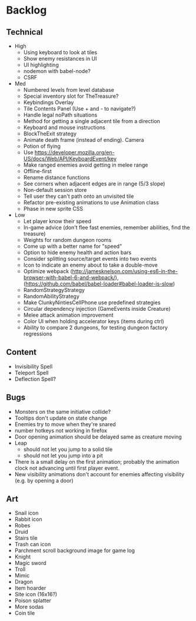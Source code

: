 # Backlog
## Technical
- High
  - Using keyboard to look at tiles
  - Show enemy resistances in UI
  - UI highlighting
  - nodemon with babel-node?
  - CSRF
- Med
  - Numbered levels from level database
  - Special inventory slot for TheTreasure?
  - Keybindings Overlay
  - Tile Contents Panel (Use + and - to navigate?)
  - Handle legal noPath situations
  - Method for getting a single adjacent tile from a direction
  - Keyboard and mouse instructions
  - BlockTheExit strategy
  - Animate death frame (instead of ending). Camera
  - Potion of flying
  - Use https://developer.mozilla.org/en-US/docs/Web/API/KeyboardEvent/key
  - Make ranged enemies avoid getting in melee range
  - Offline-first
  - Rename distance functions
  - See corners when adjacent edges are in range (5/3 slope)
  - Non-default session store
  - Tell user they can't path onto an unvisited tile
  - Refactor pre-existing animations to use Animation class
  - Phase in new sprite CSS
- Low
  - Let player know their speed
  - In-game advice (don't flee fast enemies, remember abilities, find the treasure)
  - Weights for random dungeon rooms
  - Come up with a better name for "speed"
  - Option to hide enemy health and action bars
  - Consider splitting source/target events into two events
  - Icon to indicate an enemy about to take a double-move
  - Optimize webpack (http://jamesknelson.com/using-es6-in-the-browser-with-babel-6-and-webpack/), (https://github.com/babel/babel-loader#babel-loader-is-slow)
  - RandomStrategyStrategy
  - RandomAbilityStrategy
  - Make ClunkyNintiesCellPhone use predefined strategies
  - Circular dependency injection (GameEvents inside Creature)
  - Melee attack animation improvement
  - Color UI when holding accelerator keys (items during ctrl)
  - Ability to compare 2 dungeons, for testing dungeon factory regressions

## Content
  - Invisibility Spell
  - Teleport Spell
  - Deflection Spell?

## Bugs
  - Monsters on the same initiative collide?
  - Tooltips don't update on state change
  - Enemies try to move when they're snared
  - number hotkeys not working in firefox
  - Door opening animation should be delayed same as creature moving
  - Leap
    - should not let you jump to a solid tile
    - should not let you jump into a pit
  - There is a small delay on the first animation; probably the animation clock not advancing until first player event.
  - New visibility animations don't account for enemies affecting visibility (e.g. by opening a door)

## Art
  - Snail icon
  - Rabbit icon
  - Robes
  - Druid
  - Stairs tile
  - Trash can icon
  - Parchment scroll background image for game log
  - Knight
  - Magic sword
  - Troll
  - Mimic
  - Dragon
  - Item hoarder
  - Site icon (16x16?)
  - Poison splatter
  - More sodas
  - Coin tile
